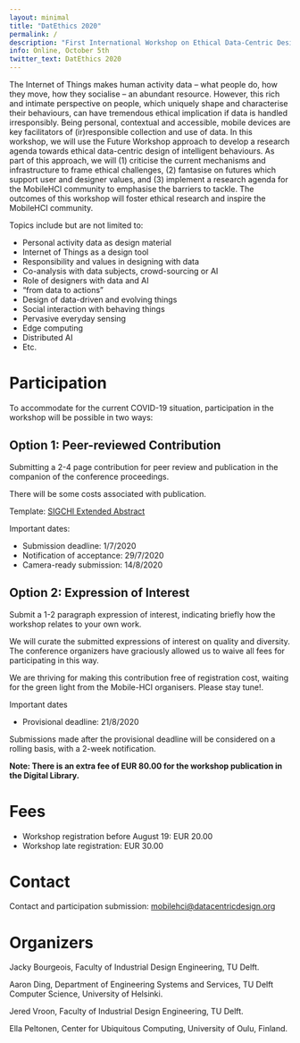 ```yaml
---
layout: minimal
title: "DatEthics 2020"
permalink: /
description: "First International Workshop on Ethical Data-Centric Design of Intelligent Behaviour"
info: Online, October 5th
twitter_text: DatEthics 2020
---
```


The Internet of Things makes human activity data – what people do, how they move, how they socialise – an abundant resource. However, this rich and intimate perspective on people, which uniquely shape and characterise their behaviours, can have tremendous ethical implication if data is handled irresponsibly. Being personal, contextual and accessible, mobile devices are key facilitators of (ir)responsible collection and use of data. In this workshop, we will use the Future Workshop approach to develop a research agenda towards ethical data-centric design of intelligent behaviours. As part of this approach, we will (1) criticise the current mechanisms and infrastructure to frame ethical challenges, (2) fantasise on futures which support user and designer values, and (3) implement a research agenda for the MobileHCI community to emphasise the barriers to tackle. The outcomes of this workshop will foster ethical research and inspire the MobileHCI community.

Topics include but are not limited to:

* Personal activity data as design material
* Internet of Things as a design tool
* Responsibility and values in designing with data
* Co-analysis with data subjects, crowd-sourcing or AI
* Role of designers with data and AI
* “from data to actions”
* Design of data-driven and evolving things
* Social interaction with behaving things
* Pervasive everyday sensing
* Edge computing
* Distributed AI
* Etc.

# Participation

To accommodate for the current COVID-19 situation, participation in the workshop will be possible in two ways:

## Option 1: Peer-reviewed Contribution

Submitting a 2-4 page contribution for peer review and publication in the companion of the conference proceedings.

There will be some costs associated with publication.

Template: [SIGCHI Extended Abstract](https://chi2020.acm.org/authors/chi-proceedings-format/#EAF)

Important dates:
* Submission deadline: 1/7/2020
* Notification of acceptance: 29/7/2020 
* Camera-ready submission: 14/8/2020

## Option 2: Expression of Interest

Submit a 1-2 paragraph expression of interest, indicating briefly how the workshop relates to your own work. 

We will curate the submitted expressions of interest on quality and diversity. The conference organizers have graciously allowed us to waive all fees for participating in this way.  

We are thriving for making this contribution free of registration cost, waiting for the green light from the Mobile-HCI organisers. Please stay tune!.

Important dates
* Provisional deadline: 21/8/2020

Submissions made after the provisional deadline will be considered on a rolling basis, with a 2-week notification.

**Note: There is an extra fee of EUR 80.00 for the workshop publication in the Digital Library.**

# Fees

* Workshop registration before August 19: EUR 20.00
* Workshop late registration: EUR 30.00

# Contact

Contact and participation submission: [mobilehci@datacentricdesign.org](mailto:mobilehci@datacentricdesign.org)


# Organizers

Jacky Bourgeois, Faculty of Industrial Design Engineering, TU Delft.

Aaron Ding, Department of Engineering Systems and Services, TU Delft Computer Science, University of Helsinki.

Jered Vroon, Faculty of Industrial Design Engineering, TU Delft. 

Ella Peltonen, Center for Ubiquitous Computing, University of Oulu, Finland. 



